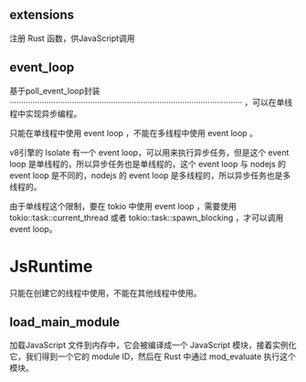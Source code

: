 ## extensions
注册 Rust 函数，供JavaScript调用

## event_loop
基于poll_event_loop封装····································································································· ，可以在单线程中实现异步编程。

只能在单线程中使用 event loop ，不能在多线程中使用 event loop 。

v8引擎的 Isolate 有一个 event loop，可以用来执行异步任务，但是这个 event loop 是单线程的，所以异步任务也是单线程的，这个 event loop 与 nodejs 的 event loop 是不同的，nodejs 的 event loop 是多线程的，所以异步任务也是多线程的。

由于单线程这个限制，要在 tokio 中使用 event loop ，需要使用 tokio::task::current_thread 或者 tokio::task::spawn_blocking ，才可以调用 event loop。

# JsRuntime
只能在创建它的线程中使用，不能在其他线程中使用。

## load_main_module
加载JavaScript 文件到内存中，它会被编译成一个 JavaScript 模块，接着实例化它，我们得到一个它的 module ID，然后在 Rust 中通过 mod_evaluate 执行这个模块。
